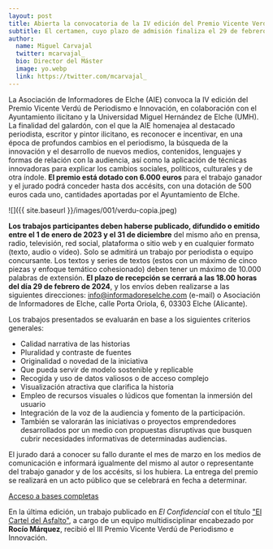 ```yaml
---
layout: post
title: Abierta la convocatoria de la IV edición del Premio Vicente Verdú de Periodismo e Innovación, en el que colabora el Máster
subtitle: El certamen, cuyo plazo de admisión finaliza el 29 de febrero de 2024, está dotado con 6.000 euros
author:
  name: Miguel Carvajal
  twitter: mcarvajal_
  bio: Director del Máster
  image: yo.webp
  link: https://twitter.com/mcarvajal_
---
```

La Asociación de Informadores de Elche (AIE) convoca la IV edición del Premio Vicente Verdú de Periodismo e Innovación, en colaboración con el Ayuntamiento ilicitano y la Universidad Miguel Hernández de Elche (UMH). La finalidad del galardón, con el que la AIE homenajea al destacado periodista, escritor y pintor ilicitano, es reconocer e incentivar, en una época de profundos cambios en el periodismo, la búsqueda de la innovación y el desarrollo de nuevos medios, contenidos, lenguajes y formas de relación con la audiencia, así como la aplicación de técnicas innovadoras para explicar los cambios sociales, políticos, culturales y de otra índole. **El premio está dotado con 6.000 euros** para el trabajo ganador y el jurado podrá conceder hasta dos accésits, con una dotación de 500 euros cada uno, cantidades aportadas por el Ayuntamiento de Elche. 

![]({{ site.baseurl }}/images/001/verdu-copia.jpeg)

**Los trabajos participantes deben haberse publicado, difundido o emitido entre el 1 de enero de 2023 y el 31 de diciembre** del mismo año en prensa, radio, televisión, red social, plataforma o sitio web y en cualquier formato (texto, audio o vídeo). Solo se admitirá un trabajo por periodista o equipo concursante. Los textos y series de textos (estos con un máximo de cinco piezas y enfoque temático cohesionado) deben tener un máximo de 10.000 palabras de extensión. **El plazo de recepción se cerrará a las 18.00 horas del día 29 de febrero de 2024**, y los envíos deben realizarse a las siguientes direcciones: info@informadoreselche.com (e-mail) o Asociación de Informadores de Elche, calle Porta Oriola, 6, 03303 Elche (Alicante).

Los trabajos presentados se evaluarán en base a los siguientes criterios generales: 

- Calidad narrativa de las historias 
- Pluralidad y contraste de fuentes 
- Originalidad o novedad de la iniciativa 
- Que pueda servir de modelo sostenible y replicable 
- Recogida y uso de datos valiosos o de acceso complejo 
- Visualización atractiva que clarifica la historia 
- Empleo de recursos visuales o lúdicos que fomentan la inmersión del usuario 
- Integración de la voz de la audiencia y fomento de la participación.
- También se valorarán las iniciativas o proyectos emprendedores desarrollados por un medio con propuestas disruptivas que busquen cubrir necesidades informativas de determinadas audiencias.

El jurado dará a conocer su fallo durante el mes de marzo en los medios de comunicación e informará igualmente del mismo al autor o representante del trabajo ganador y de los accésits, si los hubiera. La entrega del premio se realizará en un acto público que se celebrará en fecha a determinar.

[Acceso a bases completas](https://informadoreselche.com/wp-content/uploads/2024/01/IV-PremiosVicenteVerdu-2024_.pdf)

En la última edición, un trabajo publicado en *El Confidencial* con el título ["El Cartel del Asfalto"](https://www.elconfidencial.com/empresas/2022-11-02/cartel-asfalto_3515973/), a cargo de un equipo multidisciplinar encabezado por **Rocío Márquez**, recibió el III Premio Vicente Verdú de Periodismo e Innovación.